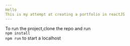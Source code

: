 ```yaml
---
Hello  
This is my attempt at creating a portfolio in reactJS
---
```


To run the project,clone the repo and run  
`npm install`  
`npm run` to start a localhost
